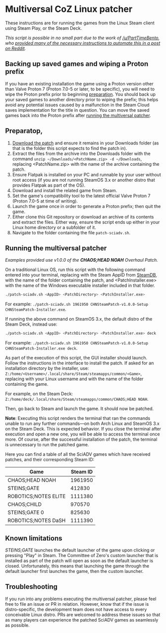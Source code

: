 # Multiversal CoZ Linux patcher

These instructions are for running the games from the Linux Steam client using Steam Play, or the Steam Deck.

*This script is possible in no small part due to the work of [/u/PartTimeBento](https://www.reddit.com/u/PartTimeBento), who [provided many of the necessary instructions to automate this in a post on Reddit](https://www.reddit.com/r/SteamDeck/comments/uitpca/patching_steinsgate_and_steinsgate0_on_the).*

## Backing up saved games and wiping a Proton prefix

If you have an existing installation the game using a Proton version other than Valve Proton 7 (Proton 7.0-5 or later, to be specific), you will need to wipe the Proton prefix prior to beginning [preparation](#preparations). You should back up your saved games to another directory prior to wiping the prefix; this helps avoid any potential issues caused by a malfunction in the Steam Cloud saves implementation for the title in question. You can move the saved games back into the Proton prefix after [running the multiversal patcher](#running-the-multiversal-patcher).

## Preparatop,

1. [Download the patch](http://sonome.dareno.me/projects) and ensure it remains in your Downloads folder (as that is the folder this script expects to find the patch in).
2. Extract the files from the archive into the Downloads folder with the command `unzip ~/Downloads/<PatchName.zip> -d ~/Downloads`, replacing <PatchName.zip> with the name of the archive containing the patch.
2. Ensure Flatpak is installed on your PC and runnable by your user without root access (if you are not running SteamOS 3.x or another distro that provides Flatpak as part of the OS).
3. Download and install the related game from Steam.
4. Set the game's compatibility tool to the latest official Valve Proton 7 (Proton 7.0-5 at time of writing).
5. Launch the game once in order to generate a Proton prefix; then quit the game.
6. Either clone this Git repository or download an archive of its contents and extract the files. Either way, ensure the script ends up either in your Linux home directory or a subfolder of it.
7. Navigate to the folder containing the file `patch-sciadv.sh`.

## Running the multiversal patcher

*Examples provided use v1.0.0 of the **CHAOS;HEAD NOAH** Overhaul Patch.*

On a traditional Linux OS, run this script with the following command entered into your terminal, replacing <AppID> with the Steam AppID from [SteamDB](https://steamdb.info/), <PatchDirectory> with the name of the folder containing the patch, and <PatchInstaller.exe> with the name of the Windows executable installer included in that folder.  
```sh
./patch-sciadv.sh <AppID> <PatchDirectory> <PatchInstaller.exe>
```

For example: `./patch-sciadv.sh 1961950 CHNSteamPatch-v1.0.0-Setup CHNSteamPatch-Installer.exe`.

If running the above command on SteamOS 3.x, the default distro of the Steam Deck, instead use:  
```sh
./patch-sciadv.sh <AppID> <PatchDirectory> <PatchInstaller.exe> deck
```

For example: `./patch-sciadv.sh 1961950 CHNSteamPatch-v1.0.0-Setup CHNSteamPatch-Installer.exe deck`.

As part of the execution of this script, the GUI installer should launch. Follow the instructions in the interface to install the patch. If asked for an installation directory by the installer, use: `Z:/home/<Username>/.local/share/Steam/steamapps/common/<Game>`, replacing <Username> with your Linux username and <Game> with the name of the folder containing the game.

For example, on the Steam Deck: `Z:/home/deck/.local/share/Steam/steamapps/common/CHAOS;HEAD NOAH`.

Then, go back to Steam and launch the game. It should now be patched.

**Note**: Executing this script renders the terminal that ran the commands unable to run any further commands&mdash;on both Arch Linux and SteamOS 3.x on the Steam Deck. This is expected behavior. If you close the terminal after execution and open a new one, you will be able to access the terminal once more. Of course, after the successful installation of the patch, the terminal is unnecessary to run the patched game.

Here you can find a table of all the SciADV games which have received patches, and their corresponding Steam ID:

| **Game**              | **Steam ID** |
| ----------------      | ------------ |
| CHAOS;HEAD NOAH       | 1961950      |
| STEINS;GATE           | 412830       |
| ROBOTICS;NOTES ELITE  | 1111380      |
| CHAOS;CHILD           | 970570       |
| STEINS;GATE 0         | 825630       |
| ROBOTICS;NOTES DaSH   | 1111390      |

## Known limitations

*STEINS;GATE* launches the default launcher of the game upon clicking or pressing "Play" in Steam. The Committee of Zero's custom launcher that is installed as part of the patch will open as soon as the default launcher is closed. Unfortunately, this means that launching the game through the default launcher first launches the game, then the custom launcher.

## Troubleshooting

If you run into any problems executing the multiversal patcher, please feel free to file an issue or PR in relation. However, know that if the issue is distro-specific, the development team does not have access to every conceivable Linux distro. PRs are welcomed to address these issues so that as many players can experience the patched SciADV games as seamlessly as possible.
